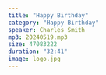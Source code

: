 ```yaml
---
title: "Happy Birthday"
category: "Happy Birthday"
speaker: Charles Smith
mp3: 20240519.mp3
size: 47083222
duration: "32:41"
image: logo.jpg
---
```

